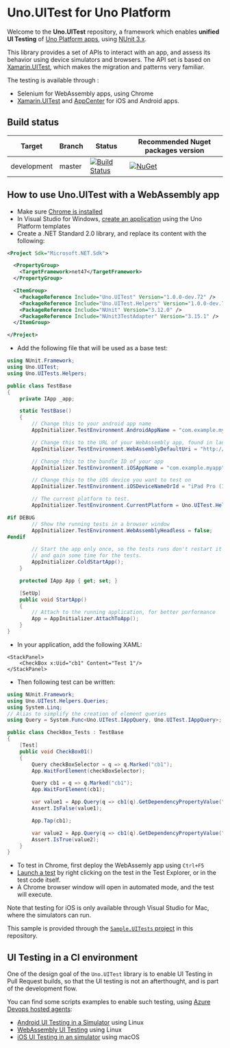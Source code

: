 # Uno.UITest for Uno Platform

Welcome to the **Uno.UITest** repository, a framework which enables **unified UI Testing** of [Uno Platform apps](https://github.com/unoplatform/uno), using [NUnit 3.x](https://github.com/nunit/nunit).

This library provides a set of APIs to interact with an app, and assess its behavior using device simulators and browsers. The API set is based on [Xamarin.UITest](https://docs.microsoft.com/en-us/appcenter/test-cloud/uitest/), which makes the migration and patterns very familiar.

The testing is available through :
- Selenium for WebAssembly apps, using Chrome
- [Xamarin.UITest](https://docs.microsoft.com/en-us/appcenter/test-cloud/uitest/) and [AppCenter](https://appcenter.ms/apps) for iOS and Android apps.

## Build status

| Target | Branch | Status | Recommended Nuget packages version |
| ------ | ------ | ------ | ------ |
| development | master |[![Build Status](https://dev.azure.com/uno-platform/Uno%20Platform/_apis/build/status/Uno%20Platform/Uno.UITest?branchName=master)](https://dev.azure.com/uno-platform/Uno%20Platform/_build/latest?definitionId=58&branchName=master) | [![NuGet](https://img.shields.io/nuget/v/Uno.UITest.svg)](https://www.nuget.org/packages/Uno.UITest/) |

## How to use Uno.UITest with a WebAssembly app

- Make sure [Chrome is installed](https://www.google.com/chrome)
- In Visual Studio for Windows, [create an application](https://platform.uno/docs/articles/getting-started-tutorial-1.html) using the Uno Platform templates
- Create a .NET Standard 2.0 library, and replace its content with the following:
```xml
<Project Sdk="Microsoft.NET.Sdk">

  <PropertyGroup>
    <TargetFramework>net47</TargetFramework>
  </PropertyGroup>

  <ItemGroup>
    <PackageReference Include="Uno.UITest" Version="1.0.0-dev.72" />
    <PackageReference Include="Uno.UITest.Helpers" Version="1.0.0-dev.72" />
    <PackageReference Include="NUnit" Version="3.12.0" />
    <PackageReference Include="NUnit3TestAdapter" Version="3.15.1" />
  </ItemGroup>

</Project>
```
- Add the following file that will be used as a base test: 
```csharp
using NUnit.Framework;
using Uno.UITest;
using Uno.UITests.Helpers;

public class TestBase
{
	private IApp _app;

	static TestBase()
	{
		// Change this to your android app name
		AppInitializer.TestEnvironment.AndroidAppName = "com.example.myapp"; 

		// Change this to the URL of your WebAssembly app, found in launchsettings.json
		AppInitializer.TestEnvironment.WebAssemblyDefaultUri = "http://localhost:CHANGEME";

		// Change this to the bundle ID of your app
		AppInitializer.TestEnvironment.iOSAppName = "com.example.myapp";

		// Change this to the iOS device you want to test on
		AppInitializer.TestEnvironment.iOSDeviceNameOrId = "iPad Pro (12.9-inch) (3rd generation)";

		// The current platform to test.
		AppInitializer.TestEnvironment.CurrentPlatform = Uno.UITest.Helpers.Queries.Platform.Browser;

#if DEBUG
		// Show the running tests in a browser window
		AppInitializer.TestEnvironment.WebAssemblyHeadless = false;
#endif

		// Start the app only once, so the tests runs don't restart it
		// and gain some time for the tests.
		AppInitializer.ColdStartApp();
	}

	protected IApp App { get; set; }

	[SetUp]
	public void StartApp()
	{
		// Attach to the running application, for better performance
		App = AppInitializer.AttachToApp();
	}
}
```

- In your application, add the following XAML:

```XAML
<StackPanel>
	<CheckBox x:Uid="cb1" Content="Test 1"/>
</StackPanel>
```

- Then following test can be written:

```csharp
using NUnit.Framework;
using Uno.UITest.Helpers.Queries;
using System.Linq;
// Alias to simplify the creation of element queries
using Query = System.Func<Uno.UITest.IAppQuery, Uno.UITest.IAppQuery>;

public class CheckBox_Tests : TestBase
{
	[Test]
	public void CheckBox01()
	{
		Query checkBoxSelector = q => q.Marked("cb1");
		App.WaitForElement(checkBoxSelector);

		Query cb1 = q => q.Marked("cb1");
		App.WaitForElement(cb1);

		var value1 = App.Query(q => cb1(q).GetDependencyPropertyValue("IsChecked").Value<bool>()).First();
		Assert.IsFalse(value1);

		App.Tap(cb1);

		var value2 = App.Query(q => cb1(q).GetDependencyPropertyValue("IsChecked").Value<bool>()).First();
		Assert.IsTrue(value2);
	}
}
```
- To test in Chrome, first deploy the WebAssemly app using `Ctrl+F5`
- [Launch a test](https://docs.microsoft.com/en-us/visualstudio/test/getting-started-with-unit-testing?view=vs-2019) by right clicking on the test in the Test Explorer, or in the test code itself.
- A Chrome browser window will open in automated mode, and the test will execute.

Note that testing for iOS is only available through Visual Studio for Mac, where the simulators can run.

This sample is provided through the [`Sample.UITests` project](https://github.com/unoplatform/Uno.UITest/tree/master/src/Sample/Sample.UITests) in this repository.

## UI Testing in a CI environment

One of the design goal of the `Uno.UITest` library is to enable UI Testing in Pull Request builds, so that the UI testing is not an afterthought, and is part of the development flow.

You can find some scripts examples to enable such testing, using [Azure Devops hosted agents](https://docs.microsoft.com/en-us/azure/devops/pipelines/agents/hosted?view=azure-devops):
- [Android UI Testing in a Simulator](https://github.com/unoplatform/Uno.UITest/blob/master/build/android-uitest-run.sh) using Linux
- [WebAssembly UI Testing](https://github.com/unoplatform/Uno.UITest/blob/master/build/wasm-uitest-run.sh) using Linux
- [iOS UI Testing in an simulator](https://github.com/unoplatform/Uno.UITest/blob/master/build/ios-uitest-run.sh) using macOS